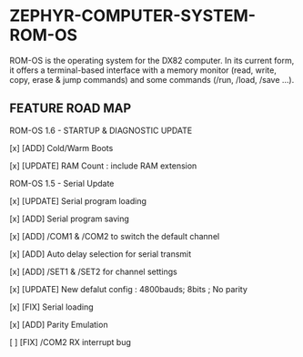 # ZEPHYR-COMPUTER-SYSTEM-ROM-OS

ROM-OS is the operating system for the DX82 computer. In its current form, it offers a terminal-based interface with a memory monitor (read, write, copy, erase & jump commands) and some commands (/run, /load, /save ...).

## FEATURE ROAD MAP

ROM-OS 1.6 - STARTUP & DIAGNOSTIC UPDATE

[x] [ADD] Cold/Warm Boots

[x] [UPDATE] RAM Count : include RAM extension

ROM-OS 1.5 - Serial Update

[x] [UPDATE] Serial program loading

[x] [ADD] Serial program saving

[x] [ADD] /COM1 & /COM2 to switch the default channel

[x] [ADD] Auto delay selection for serial transmit

[x] [ADD] /SET1 & /SET2 for channel settings

[x] [UPDATE] New defalut config : 4800bauds; 8bits ; No parity

[x] [FIX] Serial loading

[x] [ADD] Parity Emulation

[ ] [FIX] /COM2 RX interrupt bug
